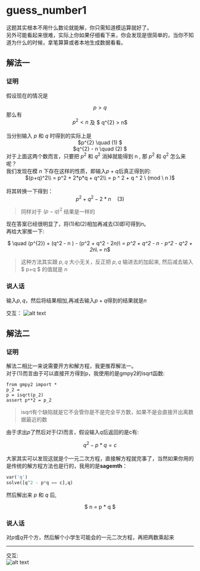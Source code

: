 # guess_number1
这题其实根本不用什么数论就能解，你只需知道模运算就好了。  
另外可能看起来很难，实际上你如果仔细看下来，你会发现是很简单的，当你不知道为什么的时候，拿笔算算或者本地生成数据看看。
## 解法一  
### 证明
假设现在的情况是<div align="center">
$p > q$</div>
那么有<div align="center">
$p^{2} < n$  及 $ q^{2} > n$</div>  
当分别输入 $p$ 和 $q$ 时得到的实际上是<div align="center">
$p^{2} \quad (1)  $  
$q^{2} - n \quad (2) $</div>
对于上面这两个数而言，只要把 $p^{2}$ 和 $q^{2}$ 消掉就能得到 n  , 那 $p^{2}$ 和 $q^{2}$ 怎么来呢？  
我们发现在模 $n$ 下存在这样的性质，即输入$p+q$后真正得到的:<div align="center"> 
$(p+q)^2\\
= p^2 + 2*p*q + q^2\\ = p ^ 2 + q ^ 2 \ (mod \ n )$  </div>  
将其转换一下得到：<div align="center">
$p^2 + q^2 - 2*n\quad (3)$</div>
> 同样对于 $(p-q)^2$ 结果是一样的  

现在答案已经很明显了，将$(1)$和$(2)$相加再减去$(3)$即可得到$n$。  
再给大家推一下:<div align="center">
$ \quad (p^{2}) + (q^2 - n ) - (p^2 + q^2 - 2*n)\\
= p^2 + q^2 - n - p^2 - q^2 + 2*n\\
= n$</div>
> 这种方法其实跟 $p,q$ 大小无关，反正把 $p,q$ 输进去的加起来, 然后减去输入 $ p+q $ 的值就是 $n$  

### 说人话
输入$p,q$，然后将结果相加,再减去输入$p+q$得到的结果就是$n$  

交互： 
![alt text](./image/126-1.png)
## 解法二  
### 证明
解法二相比一来说需要开方和解方程，我更推荐解法一。  
对于$(1)$而言由于可以直接开方得到p，我使用的是gmpy2的isqrt函数: 
``` pyhton
from gmpy2 import *
p_2 = 
p = isqrt(p_2)
assert p**2 = p_2
```
> isqrt有个缺陷就是它不会管你是不是完全平方数，如果不是会直接开出离数据最近的数

由于求出$p$了然后对于$(2)$而言，假设输入$q$后返回的是c有:<div align="center"> 
$q^2 - p*q = c$</div>  
大家其实可以发现这就是个一元二次方程，直接解方程就完事了，当然如果你用的是传统的解方程方法也是行的，我用的是**sagemth**：
```python
var('q')
solve([q^2 - p*q == c],q)
```
然后解出来 $p$ 和 $q$ 后, <div align="center">
$ n = p * q $</div>

### 说人话  
对$p$或$q$开个方，然后解个小学生可能会的一元二次方程，再把两数乘起来

---
交互:  
![alt text](./image/126-2.png)